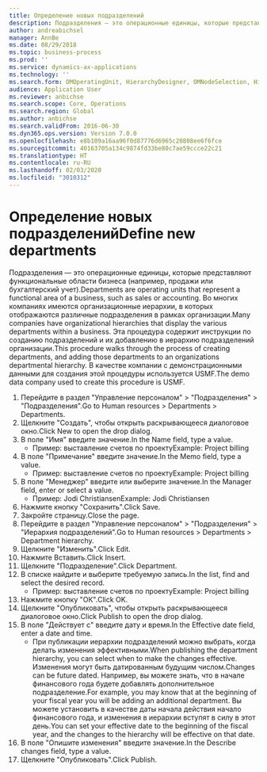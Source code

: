 ```yaml
---
title: Определение новых подразделений
description: Подразделения — это операционные единицы, которые представляют функциональные области бизнеса (например, продажи или бухгалтерский учет).
author: andreabichsel
manager: AnnBe
ms.date: 08/29/2018
ms.topic: business-process
ms.prod: ''
ms.service: dynamics-ax-applications
ms.technology: ''
ms.search.form: OMOperatingUnit, HierarchyDesigner, OMNodeSelection, HierarchyPublishAndCloseForm
audience: Application User
ms.reviewer: anbichse
ms.search.scope: Core, Operations
ms.search.region: Global
ms.author: anbichse
ms.search.validFrom: 2016-06-30
ms.dyn365.ops.version: Version 7.0.0
ms.openlocfilehash: e8b109a16aa96f0d87776d6965c20808ee6f6fce
ms.sourcegitcommit: 40163705a134c9874fd33be80c7ae59ccce22c21
ms.translationtype: HT
ms.contentlocale: ru-RU
ms.lasthandoff: 02/03/2020
ms.locfileid: "3010312"
---
```

# <a name="define-new-departments"></a><span data-ttu-id="4d5d3-103">Определение новых подразделений</span><span class="sxs-lookup"><span data-stu-id="4d5d3-103">Define new departments</span></span>



<span data-ttu-id="4d5d3-104">Подразделения — это операционные единицы, которые представляют функциональные области бизнеса (например, продажи или бухгалтерский учет).</span><span class="sxs-lookup"><span data-stu-id="4d5d3-104">Departments are operating units that represent a functional area of a business, such as sales or accounting.</span></span> <span data-ttu-id="4d5d3-105">Во многих компаниях имеются организационные иерархии, в которых отображаются различные подразделения в рамках организации.</span><span class="sxs-lookup"><span data-stu-id="4d5d3-105">Many companies have organizational hierarchies that display the various departments within a business.</span></span> <span data-ttu-id="4d5d3-106">Эта процедура содержит инструкции по созданию подразделений и их добавлению в иерархию подразделений организации.</span><span class="sxs-lookup"><span data-stu-id="4d5d3-106">This procedure walks through the process of creating departments, and adding those departments to an organizations departmental hierarchy.</span></span> <span data-ttu-id="4d5d3-107">В качестве компании с демонстрационными данными для создания этой процедуры используется USMF.</span><span class="sxs-lookup"><span data-stu-id="4d5d3-107">The demo data company used to create this procedure is USMF.</span></span>

1. <span data-ttu-id="4d5d3-108">Перейдите в раздел "Управление персоналом" > "Подразделения" > "Подразделения".</span><span class="sxs-lookup"><span data-stu-id="4d5d3-108">Go to Human resources > Departments > Departments.</span></span>
2. <span data-ttu-id="4d5d3-109">Щелкните "Создать", чтобы открыть раскрывающееся диалоговое окно.</span><span class="sxs-lookup"><span data-stu-id="4d5d3-109">Click New to open the drop dialog.</span></span>
3. <span data-ttu-id="4d5d3-110">В поле "Имя" введите значение.</span><span class="sxs-lookup"><span data-stu-id="4d5d3-110">In the Name field, type a value.</span></span>
    * <span data-ttu-id="4d5d3-111">Пример: выставление счетов по проекту</span><span class="sxs-lookup"><span data-stu-id="4d5d3-111">Example: Project billing</span></span>  
4. <span data-ttu-id="4d5d3-112">В поле "Примечание" введите значение.</span><span class="sxs-lookup"><span data-stu-id="4d5d3-112">In the Memo field, type a value.</span></span>
    * <span data-ttu-id="4d5d3-113">Пример: выставление счетов по проекту</span><span class="sxs-lookup"><span data-stu-id="4d5d3-113">Example: Project billing</span></span>  
5. <span data-ttu-id="4d5d3-114">В поле "Менеджер" введите или выберите значение.</span><span class="sxs-lookup"><span data-stu-id="4d5d3-114">In the Manager field, enter or select a value.</span></span>
    * <span data-ttu-id="4d5d3-115">Пример: Jodi Christiansen</span><span class="sxs-lookup"><span data-stu-id="4d5d3-115">Example: Jodi Christiansen</span></span>  
6. <span data-ttu-id="4d5d3-116">Нажмите кнопку "Сохранить".</span><span class="sxs-lookup"><span data-stu-id="4d5d3-116">Click Save.</span></span>
7. <span data-ttu-id="4d5d3-117">Закройте страницу.</span><span class="sxs-lookup"><span data-stu-id="4d5d3-117">Close the page.</span></span>
8. <span data-ttu-id="4d5d3-118">Перейдите в раздел "Управление персоналом" > "Подразделения" > "Иерархия подразделений".</span><span class="sxs-lookup"><span data-stu-id="4d5d3-118">Go to Human resources > Departments > Department hierarchy.</span></span>
9. <span data-ttu-id="4d5d3-119">Щелкните "Изменить".</span><span class="sxs-lookup"><span data-stu-id="4d5d3-119">Click Edit.</span></span>
10. <span data-ttu-id="4d5d3-120">Нажмите Вставить.</span><span class="sxs-lookup"><span data-stu-id="4d5d3-120">Click Insert.</span></span>
11. <span data-ttu-id="4d5d3-121">Щелкните "Подразделение".</span><span class="sxs-lookup"><span data-stu-id="4d5d3-121">Click Department.</span></span>
12. <span data-ttu-id="4d5d3-122">В списке найдите и выберите требуемую запись.</span><span class="sxs-lookup"><span data-stu-id="4d5d3-122">In the list, find and select the desired record.</span></span>
    * <span data-ttu-id="4d5d3-123">Пример: выставление счетов по проекту</span><span class="sxs-lookup"><span data-stu-id="4d5d3-123">Example: Project billing</span></span>  
13. <span data-ttu-id="4d5d3-124">Нажмите кнопку "OК".</span><span class="sxs-lookup"><span data-stu-id="4d5d3-124">Click OK.</span></span>
14. <span data-ttu-id="4d5d3-125">Щелкните "Опубликовать", чтобы открыть раскрывающееся диалоговое окно.</span><span class="sxs-lookup"><span data-stu-id="4d5d3-125">Click Publish to open the drop dialog.</span></span>
15. <span data-ttu-id="4d5d3-126">В поле "Действует с" введите дату и время.</span><span class="sxs-lookup"><span data-stu-id="4d5d3-126">In the Effective date field, enter a date and time.</span></span>
    * <span data-ttu-id="4d5d3-127">При публикации иерархии подразделений можно выбрать, когда делать изменения эффективными.</span><span class="sxs-lookup"><span data-stu-id="4d5d3-127">When publishing the department hierarchy, you can select when to make the changes effective.</span></span> <span data-ttu-id="4d5d3-128">Изменения могут быть датированным будущим числом.</span><span class="sxs-lookup"><span data-stu-id="4d5d3-128">Changes can be future dated.</span></span> <span data-ttu-id="4d5d3-129">Например, вы можете знать, что в начале финансового года будете добавлять дополнительное подразделение.</span><span class="sxs-lookup"><span data-stu-id="4d5d3-129">For example, you may know that at the beginning of your fiscal year you will be adding an additional department.</span></span> <span data-ttu-id="4d5d3-130">Вы можете установить в качестве даты начала действия начало финансового года, и изменения в иерархии вступят в силу в этот день.</span><span class="sxs-lookup"><span data-stu-id="4d5d3-130">You can set your effective date to the beginning of the fiscal year, and the changes to the hierarchy will be effective on that date.</span></span>  
16. <span data-ttu-id="4d5d3-131">В поле "Опишите изменения" введите значение.</span><span class="sxs-lookup"><span data-stu-id="4d5d3-131">In the Describe changes field, type a value.</span></span>
17. <span data-ttu-id="4d5d3-132">Щелкните "Опубликовать".</span><span class="sxs-lookup"><span data-stu-id="4d5d3-132">Click Publish.</span></span>

